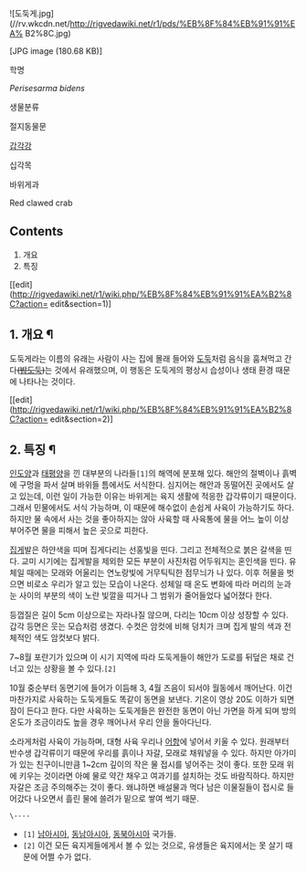 ![도둑게.jpg](//rv.wkcdn.net/http://rigvedawiki.net/r1/pds/%EB%8F%84%EB%91%91%EA%
B2%8C.jpg)

[JPG image (180.68 KB)]

학명

_Perisesarma bidens_

생물분류

절지동물문

[갑각강](%EA%B0%91%EA%B0%81%EB%A5%98.md)

십각목

바위게과

  
Red clawed crab  

## Contents

    

1. 개요 
2. 특징 

[[edit](http://rigvedawiki.net/r1/wiki.php/%EB%8F%84%EB%91%91%EA%B2%8C?action=
edit&section=1)]

## 1. 개요 ¶

도둑게라는 이름의 유래는 사람이 사는 집에 몰래 들어와 [도둑](%EB%8F%84%EB%91%91.md)처럼 음식을 훔쳐먹고
간다<del>([밥도둑](%EB%B0%A5%EB%8F%84%EB%91%91.md))</del>는 것에서 유래했으며, 이 행동은 도둑게의
평상시 습성이나 생태 환경 때문에 나타나는 것이다.

  

[[edit](http://rigvedawiki.net/r1/wiki.php/%EB%8F%84%EB%91%91%EA%B2%8C?action=
edit&section=2)]

## 2. 특징 ¶

[인도양](%EC%9D%B8%EB%8F%84%EC%96%91.md)과
[태평양](%ED%83%9C%ED%8F%89%EC%96%91.md)을 낀 대부분의 나라들`[1]`의 해역에 분포해 있다. 해안의
절벽이나 흙벽에 구멍을 파서 살며 바위들 틈에서도 서식한다. 심지어는 해안과 동떨어진 곳에서도 살고 있는데, 이런 일이 가능한 이유는
바위게는 육지 생활에 적응한 갑각류이기 때문이다. 그래서 민물에서도 서식 가능하며, 이 때문에 해수없이 손쉽게 사육이 가능하기도 하다.
하지만 물 속에서 사는 것을 좋아하지는 않아 사육할 때 사육통에 물을 어느 높이 이상 부어주면 물을 피해서 높은 곳으로 피한다.

  

[집게](%EC%A7%91%EA%B2%8C.md)발은 하얀색을 띠며 집게다리는 선홍빛을 띤다. 그리고 전체적으로 붉은 갈색을 띤다.
교미 시기에는 집게발을 제외한 모든 부분이 사진처럼 어두워지는 혼인색을 띤다. 유체일 때에는 모래와 어울리는 연노랑빛에 거무틱틱한 점무늬가
나 있다. 이후 허물을 벗으면 비로소 우리가 알고 있는 모습이 나온다. 성체일 때 온도 변화에 따라 머리의 눈과 눈 사이의 부분의 색이 노란
빛깔을 띠거나 그 범위가 줄어들었다 넓어졌다 한다.

  

등껍질은 길이 5cm 이상으로는 자라나질 않으며, 다리는 10cm 이상 성장할 수 있다. 갑각 등면은 웃는 모습처럼 생겼다. 수컷은 암컷에
비해 덩치가 크며 집게 발의 색과 전체적인 색도 암컷보다 밝다.

  

7~8월 포란기가 있으며 이 시기 지역에 따라 도둑게들이 해안가 도로를 뒤덮은 채로 건너고 있는 상황을 볼 수 있다.`[2]`

  

10월 중순부터 동면기에 들어가 이듬해 3, 4월 즈음이 되서야 월동에서 깨어난다. 이건 마찬가지로 사육하는 도둑게들도 똑같이 동면을
보낸다. 기온이 영상 20도 이하가 되면 잠이 든다고 한다. 다만 사육하는 도둑게들은 완전한 동면이 아닌 가면을 하게 되며 방의 온도가
조금이라도 높을 경우 깨어나서 우리 안을 돌아다닌다.

  

소라게처럼 사육이 가능하며, 대형 사육 우리나 [어항](%EC%96%B4%ED%95%AD.md)에 넣어서 키울 수 있다. 원래부터
반수생 갑각류이기 때문에 우리를 흙이나 자갈, 모래로 채워넣을 수 있다. 하지만 아가미가 있는 친구이니만큼 1~2cm 깊이의 작은 물 접시를
넣어주는 것이 좋다. 또한 모래 위에 키우는 것이라면 아예 물로 약간 채우고 여과기를 설치하는 것도 바람직하다. 하지만 자갈은 조금
주의해주는 것이 좋다. 왜냐하면 배설물과 먹다 남은 이물질들이 접시로 들어갔다 나오면서 흘린 물에 쓸려가 밑으로 쌓여 썩기 때문.

  

`\----`

  * `[1]` [남아시아](%EB%82%A8%EC%95%84%EC%8B%9C%EC%95%84.md), [동남아시아](%EB%8F%99%EB%82%A8%EC%95%84%EC%8B%9C%EC%95%84.md), [동북아시아](%EB%8F%99%EB%B6%81%EC%95%84%EC%8B%9C%EC%95%84.md) 국가들.
  * `[2]` 이건 모든 육지게들에게서 볼 수 있는 것으로, 유생들은 육지에서는 못 살기 때문에 어쩔 수가 없다.

